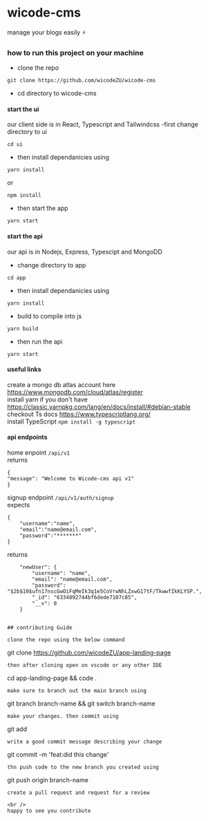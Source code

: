 # wicode-cms
manage your blogs easily ⚡

### how to run this project on your machine
- clone the repo
```
git clone https://github.com/wicodeZU/wicode-cms
```
- cd directory to wicode-cms

#### start the ui
our client side is in React, Typescript and Tailwindcss
-first change directory to ui
```
cd ui
```
- then install dependanicies using 
```
yarn install
```
or
```
npm install
```
- then start the app
```
yarn start
```

#### start the api
our api is in Nodejs, Express, Typescipt and MongoDD
- change directory to app
```
cd app
```
- then install dependanicies using 
```
yarn install
```
- build to compile into js
```
yarn build
```
- then run the api
```
yarn start
```

#### useful links
create a mongo db atlas account here https://www.mongodb.com/cloud/atlas/register
<br />
install yarn if you don't have https://classic.yarnpkg.com/lang/en/docs/install/#debian-stable
<br />
checkout Ts docs https://www.typescriptlang.org/
<br />
install TypeScript ```npm install -g typescript```
#### api endpoints
home enpoint
```/api/v1```
<br />
returns
```
{
"message": "Welcome to Wicode-cms api v1"
}
```
signup endpoint ```/api/v1/auth/signup```
<br />
expects
```
{
	"username":"name",
	"email":"name@email.com",
	"password":"*******"
}
```
returns
```
	"newUser": {
		"username": "name",
		"email": "name@email.com",
		"password": "$2b$10$ufn17nscGwOiFqMeIk3q1e5CoVrwNhLZxwG17tF/TkwwfIkKLYSP.",
		"_id": "6334892744bf6dede7107c85",
		"__v": 0
	}


## contributing Guide

clone the repo using the below command
```
git clone https://github.com/wicodeZU/app-landing-page
```
then after cloning open on vscode or any other IDE
```
cd app-landing-page && code .
```
make sure to branch out the main branch using
```
git branch branch-name && git switch branch-name
```
make your changes. then commit using

```
git add <filename>
```
write a good commit message describing your change
```
git commit -m 'feat:did this change'
```
thn push code to the new branch you created using
```
git push origin branch-name
```
create a pull request and request for a review

<br />
happy to see you contribute
